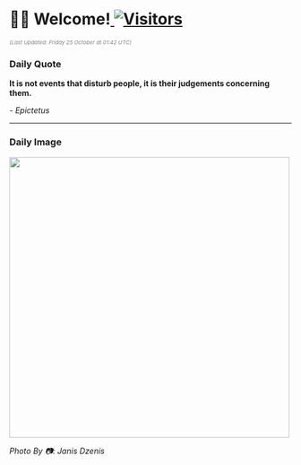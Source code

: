 <h1>👋🏽 Welcome!<a href="https://github.com/OmitNomis/"> <img src="https://visitor-badge.laobi.icu/badge?page_id=OmitNomis" alt="Visitors"></a></h1>

<i><p style="font-size: 0.6rem; color:gray">(Last Updated: Friday 25 October at 01:42 UTC)</p></i>

<h3> Daily Quote </h3>
<b><p>It is not events that disturb people, it is their judgements concerning them.</p></b>
<i><caption style="font-size: 0.8rem; color:gray;">- Epictetus</caption></i>


<hr>

<h3>Daily Image</h3>
<a href="https://images.unsplash.com/photo-1726232409063-00c6b4009b08?crop=entropy&cs=srgb&fm=jpg&ixid=M3w2MjM3MzF8MHwxfHJhbmRvbXx8fHx8fHx8fDE3Mjk4MjA1Nzl8&ixlib=rb-4.0.3&q=85" target="_blank"><img style="height:500px;" src=https://images.unsplash.com/photo-1726232409063-00c6b4009b08?crop=entropy&cs=srgb&fm=jpg&ixid=M3w2MjM3MzF8MHwxfHJhbmRvbXx8fHx8fHx8fDE3Mjk4MjA1Nzl8&ixlib=rb-4.0.3&q=85"/></a>

<i><caption style="font-size: 0.8rem; color:gray;"> Photo By 📷: Janis Dzenis</caption></i>
